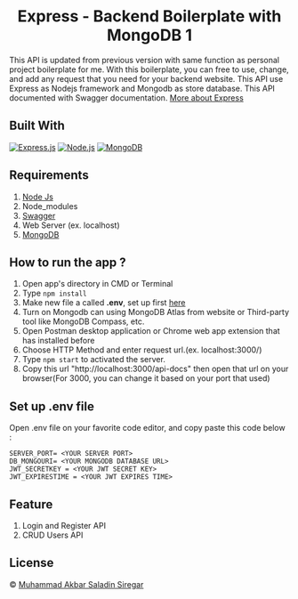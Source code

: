 <h1 align="center">Express - Backend Boilerplate with MongoDB 1</h1>

This API is updated from previous version with same function as personal project boilerplate for me. With this boilerplate, you can free to use, change, and add any request that you need for your backend website. This API use Express as Nodejs framework and Mongodb as store database. This API documented with Swagger documentation. [More about Express](https://en.wikipedia.org/wiki/Express.js)

## Built With

[![Express.js](https://img.shields.io/badge/Express.js-5.x-orange.svg?style=rounded-square)](https://expressjs.com/en/starter/installing.html)
[![Node.js](https://img.shields.io/badge/Node.js-v.23.x-green.svg?style=rounded-square)](https://nodejs.org/)
[![MongoDB](https://img.shields.io/badge/MongoDB-v.5.x-green.svg?style=rounded-square)](https://mongodb.com/)


## Requirements

1. <a href="https://nodejs.org/en/download/">Node Js</a>
2. Node_modules
3. <a href="https://swagger.io/">Swagger</a>
4. Web Server (ex. localhost)
5. <a href="https://www.mongodb.com/try/download/community">MongoDB</a>

## How to run the app ?

1. Open app's directory in CMD or Terminal
2. Type `npm install`
3. Make new file a called **.env**, set up first [here](#set-up-env-file)
4. Turn on Mongodb can using MongoDB Atlas from website or Third-party tool like MongoDB Compass, etc.
5. Open Postman desktop application or Chrome web app extension that has installed before
6. Choose HTTP Method and enter request url.(ex. localhost:3000/)
7. Type `npm start` to activated the server.
8. Copy this url "http://localhost:3000/api-docs" then open that url on your browser(For 3000, you can change it based on your port that used)

## Set up .env file

Open .env file on your favorite code editor, and copy paste this code below :

```
SERVER_PORT= <YOUR SERVER PORT>
DB_MONGOURI= <YOUR MONGODB DATABASE URL>
JWT_SECRETKEY = <YOUR JWT SECRET KEY>
JWT_EXPIRESTIME = <YOUR JWT EXPIRES TIME>
```

## Feature

1. Login and Register API
2. CRUD Users API

## License

© [Muhammad Akbar Saladin Siregar](https://github.com/akbarsaladin36/)

